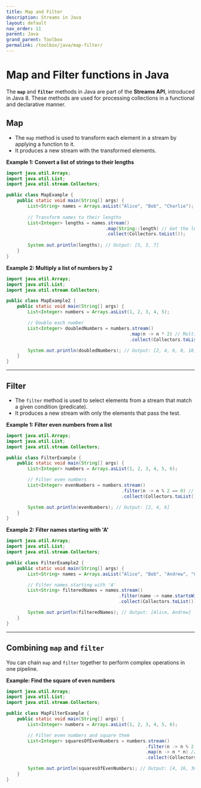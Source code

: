 ```yaml
---
title: Map and Filter
description: Streams in Java
layout: default
nav_order: 11
parent: Java
grand_parent: Toolbox
permalink: /toolbox/java/map-filter/
---
```


# Map and Filter functions in Java

The **`map`** and **`filter`** methods in Java are part of the **Streams API**, introduced in Java 8. These methods are used for processing collections in a functional and declarative manner.

## Map

- The `map` method is used to transform each element in a stream by applying a function to it.
- It produces a new stream with the transformed elements.

**Example 1: Convert a list of strings to their lengths**

```java
import java.util.Arrays;
import java.util.List;
import java.util.stream.Collectors;

public class MapExample {
    public static void main(String[] args) {
        List<String> names = Arrays.asList("Alice", "Bob", "Charlie");
        
        // Transform names to their lengths
        List<Integer> lengths = names.stream()
                                     .map(String::length) // Get the length of each string
                                     .collect(Collectors.toList());
        
        System.out.println(lengths); // Output: [5, 3, 7]
    }
}
```

**Example 2: Multiply a list of numbers by 2**

```java
import java.util.Arrays;
import java.util.List;
import java.util.stream.Collectors;

public class MapExample2 {
    public static void main(String[] args) {
        List<Integer> numbers = Arrays.asList(1, 2, 3, 4, 5);

        // Double each number
        List<Integer> doubledNumbers = numbers.stream()
                                              .map(n -> n * 2) // Multiply each number by 2
                                              .collect(Collectors.toList());

        System.out.println(doubledNumbers); // Output: [2, 4, 6, 8, 10]
    }
}
```

---

## Filter

- The `filter` method is used to select elements from a stream that match a given condition (predicate).
- It produces a new stream with only the elements that pass the test.

**Example 1: Filter even numbers from a list**

```java
import java.util.Arrays;
import java.util.List;
import java.util.stream.Collectors;

public class FilterExample {
    public static void main(String[] args) {
        List<Integer> numbers = Arrays.asList(1, 2, 3, 4, 5, 6);

        // Filter even numbers
        List<Integer> evenNumbers = numbers.stream()
                                           .filter(n -> n % 2 == 0) // Keep numbers divisible by 2
                                           .collect(Collectors.toList());

        System.out.println(evenNumbers); // Output: [2, 4, 6]
    }
}
```

**Example 2: Filter names starting with 'A'**

```java
import java.util.Arrays;
import java.util.List;
import java.util.stream.Collectors;

public class FilterExample2 {
    public static void main(String[] args) {
        List<String> names = Arrays.asList("Alice", "Bob", "Andrew", "Charlie");

        // Filter names starting with 'A'
        List<String> filteredNames = names.stream()
                                          .filter(name -> name.startsWith("A"))
                                          .collect(Collectors.toList());

        System.out.println(filteredNames); // Output: [Alice, Andrew]
    }
}
```

---

## Combining `map` and `filter`

You can chain `map` and `filter` together to perform complex operations in one pipeline.

**Example: Find the square of even numbers**

```java
import java.util.Arrays;
import java.util.List;
import java.util.stream.Collectors;

public class MapFilterExample {
    public static void main(String[] args) {
        List<Integer> numbers = Arrays.asList(1, 2, 3, 4, 5, 6);

        // Filter even numbers and square them
        List<Integer> squaresOfEvenNumbers = numbers.stream()
                                                    .filter(n -> n % 2 == 0) // Keep even numbers
                                                    .map(n -> n * n) // Square the even numbers
                                                    .collect(Collectors.toList());

        System.out.println(squaresOfEvenNumbers); // Output: [4, 16, 36]
    }
}
```
